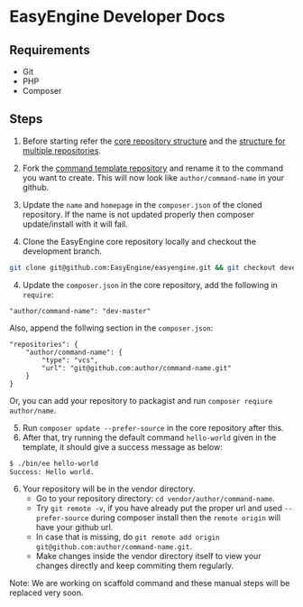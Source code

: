 EasyEngine Developer Docs
=========================

## Requirements

* Git
* PHP
* Composer

## Steps

1. Before starting refer the [core repository structure](https://github.com/EasyEngine/easyengine/blob/develop-v4/docs/core-repo-structure.md) and the [structure for multiple repositories](https://github.com/EasyEngine/easyengine/blob/develop-v4/docs/structure-for-multiple-repos.md).

2. Fork the [command template repository](https://github.com/EasyEngine/command-template) and rename it to the command you want to create. This will now look like `author/command-name` in your github.

3. Update the `name` and `homepage` in the `composer.json` of the  cloned repository. If the name is not updated properly then composer update/install with it will fail. 

3. Clone the EasyEngine core repository locally and checkout the development branch.
```bash
git clone git@github.com:EasyEngine/easyengine.git && git checkout develop-v4 
```
4. Update the `composer.json` in the core repository, add the following in `require`:
```
"author/command-name": "dev-master"
```
Also, append the follwing section in the `composer.json`:
```
"repositories": {
    "author/command-name": {
        "type": "vcs",
        "url": "git@github.com:author/command-name.git"
    }
}
```
Or, you can add your repository to packagist and run `composer reqiure author/name`.

5. Run `composer update --prefer-source` in the core repository after this.
7. After that, try running the default command `hello-world` given in the template, it should give a success message as below:
```bash
$ ./bin/ee hello-world
Success: Hello world.
```
6. Your repository will be in the vendor directory. 
    * Go to your repository directory: `cd vendor/author/command-name`.
    * Try `git remote -v`, if you have already put the proper url and used `--prefer-source` during composer install then the `remote origin` will have your github url.
    * In case that is missing, do `git remote add origin git@github.com:author/command-name.git`.
    * Make changes inside the vendor directory itself to view your changes directly and keep commiting them regularly.

Note: We are working on scaffold command and these manual steps will be replaced very soon.